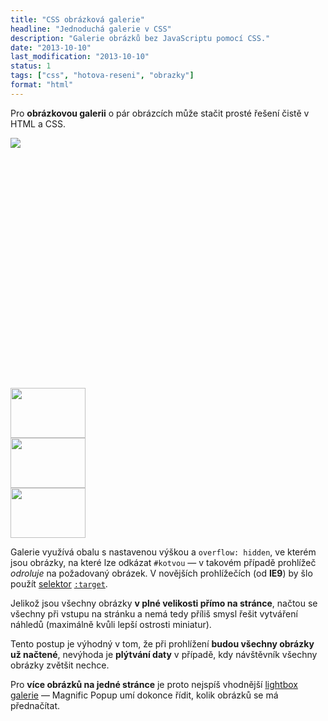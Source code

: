 ```yaml
---
title: "CSS obrázková galerie"
headline: "Jednoduchá galerie v CSS"
description: "Galerie obrázků bez JavaScriptu pomocí CSS."
date: "2013-10-10"
last_modification: "2013-10-10"
status: 1
tags: ["css", "hotova-reseni", "obrazky"]
format: "html"
---
```


<p>Pro <b>obrázkovou galerii</b> o pár obrázcích může stačit prosté řešení čistě v HTML a CSS.</p>

<style>
  .large a:hover {background: none}
  .large div:target {outline: none}  
</style>

<div class="live">
<style>
  /* zrušení orámování odkazu v Exploreru */
  img {border: 0;}
  a:focus {outline: 0}
  .large {height: 400px; overflow: hidden; position: relative;}
  .large div {height: 400px; width: 600px; position: relative;}
  .large div a {position: absolute; top: 0; height: 100%; width: 50%; text-decoration: none; background: url('http://img.dummy-image-generator.com/abstract/dummy-600x400-Circus-plain.jpg') -1000px -1000px no-repeat; /* nějaký obrázek, jinak plocha nekliká v Exploreru */}
  .large div a span {position: absolute; top: 190px; padding: 10px; line-height: 20px; width: 30px; background: #fff; color: #000; visibility: hidden}
  .large div a:hover span {visibility: visible;}
  .large div a.next, .large div a.next span {right: 0}
  .large div a.prev, .large div a.prev span {left: 0}
  
  .thumb {margin-top: 1em}  
  .thumb a {margin-right: 10px; border: 5px solid #000; display: inline-block;}
  .thumb img {display: block; width: 120px; height: 80px}
  .thumb a:hover {border-color: red;}  
</style>

<div class='large'>
	<div id="prvni">
		<img src='http://img.dummy-image-generator.com/abstract/dummy-600x400-Circus-plain.jpg'>
		<a href="#druhy" class='next'><span>&gt;</span></a>
	</div>
	<div id="druhy">
		<a href="#prvni" class='prev'><span>&lt;</span></a>
		<img src='http://img.dummy-image-generator.com/abstract/dummy-600x400-Rope-plain.jpg'>
		<a href="#treti" class='next'><span>&gt;</span></a>
	</div>
	<div id="treti">
		<a href="#druhy" class='prev'><span>&lt;</span></a>
		<img src='http://img.dummy-image-generator.com/abstract/dummy-600x400-Comb-plain.jpg'>
	</div>		
</div>
<div class='thumb'>
	<a href='#prvni'><img src='http://img.dummy-image-generator.com/abstract/dummy-600x400-Circus-plain.jpg'></a>
	<a href='#druhy'><img src='http://img.dummy-image-generator.com/abstract/dummy-600x400-Rope-plain.jpg'></a>
	<a href='#treti'><img src='http://img.dummy-image-generator.com/abstract/dummy-600x400-Comb-plain.jpg'></a>
</div>  
</div>

<p>Galerie využívá obalu s nastavenou výškou a <code>overflow: hidden</code>, ve kterém jsou obrázky, na které lze odkázat <code>#kotvou</code> — v takovém případě prohlížeč <i>odroluje</i> na požadovaný obrázek. V novějších prohlížečích (od <b>IE9</b>) by šlo použít <a href="/css-selektory#zamereni">selektor</a> <a href="/zvyrazneni-kotvy"><code>:target</code></a>.</p>

<p>Jelikož jsou všechny obrázky <b>v plné velikosti přímo na stránce</b>, načtou se všechny při vstupu na stránku a nemá tedy příliš smysl řešit vytváření náhledů (maximálně kvůli lepší ostrosti miniatur).</p>
<p>Tento postup je výhodný v tom, že při prohlížení <b>budou všechny obrázky už načtené</b>, nevýhoda je <b>plýtvání daty</b> v případě, kdy návštěvník všechny obrázky zvětšit nechce.</p>

<p>Pro <b>více obrázků na jedné stránce</b> je proto nejspíš vhodnější <a href="/magnific-popup">lightbox galerie</a> — Magnific Popup umí dokonce řídit, kolik obrázků se má přednačítat.</p>